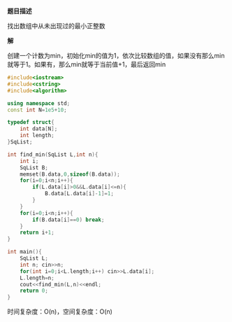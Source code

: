 **题目描述**

找出数组中从未出现过的最小正整数

**解**

创建一个计数为min，初始化min的值为1，依次比较数组的值，如果没有那么min就等于1。如果有，那么min就等于当前值+1，最后返回min

```cpp
#include<iostream>
#include<cstring>
#include<algorithm>

using namespace std;
const int N=1e5+10;

typedef struct{
    int data[N];
    int length;
}SqList;

int find_min(SqList L,int n){
    int i;
    SqList B;
    memset(B.data,0,sizeof(B.data));
    for(i=0;i<n;i++){
        if(L.data[i]>0&&L.data[i]<=n){
            B.data[L.data[i]-1]=1;
        }
    }
    for(i=0;i<n;i++){
        if(B.data[i]==0) break;
    }
    return i+1;
}

int main(){
    SqList L;
    int n; cin>>n;
    for(int i=0;i<L.length;i++) cin>>L.data[i];
    L.length=n;
    cout<<find_min(L,n)<<endl;
    return 0;
}

```

时间复杂度：O(n)，空间复杂度：O(n)
